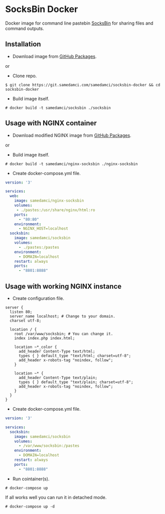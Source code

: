 # SocksBin Docker

Docker image for command line pastebin [SocksBin](https://github.com/MagnumDingusEdu/SocksBin) for sharing files and command outputs.

## Installation
+ Download image from [GitHub Packages](https://github.com/samedamci/socksbin-docker/packages).

or

+ Clone repo.
```
$ git clone https://git.samedamci.com/samedamci/socksbin-docker && cd socksbin-docker
```
+ Build image itself.
```
# docker build -t samedamci/socksbin ./socksbin
```
## Usage with NGINX container

+ Download modified NGINX image from [GitHub Packages](https://github.com/samedamci/socksbin-docker/packages).

or

+ Build image itself.
```
# docker build -t samedamci/nginx-socksbin ./nginx-socksbin
```
+ Create docker-compose.yml file.
```yaml
version: '3'

services:
  web:
    image: samedamci/nginx-socksbin
    volumes:
     - ./pastes:/usr/share/nginx/html:ro
    ports:
      - "80:80"
    environment:
      - NGINX_HOST=localhost
  socksbin:
    image: samedamci/socksbin
    volumes:
      - ./pastes:/pastes
    environment:
      - DOMAIN=localhost
    restart: always
    ports:
      - "8801:8888"
```
## Usage with working NGINX instance

+ Create configuration file.
```config
server {
  listen 80;
  server_name localhost; # Change to your domain.
  charset utf-8;

  location / {
    root /var/www/socksbin; # You can change it.
    index index.php index.html;

    location ~*_color {
      add_header Content-Type text/html;
      types { } default_type "text/html; charset=utf-8";
      add_header x-robots-tag "noindex, follow";
    }

    location ~* {
      add_header Content-Type text/plain;
      types { } default_type "text/plain; charset=utf-8";
      add_header x-robots-tag "noindex, follow";
    }
  }
}
```
+ Create docker-compose.yml file.
```yaml
version: '3'

services:
  socksbin:
    image: samedamci/socksbin
    volumes:
      - /var/www/socksbin:/pastes
    environment:
      - DOMAIN=localhost
    restart: always
    ports:
      - "8801:8888"
```

+ Run cointainer(s).
```
# docker-compose up
```
If all works well you can run it in detached mode.
```
# docker-compose up -d
```
